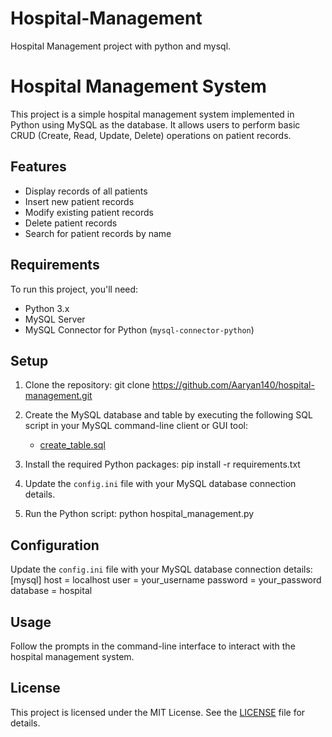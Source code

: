 # Hospital-Management
Hospital Management project with python and mysql.
# Hospital Management System

This project is a simple hospital management system implemented in Python using MySQL as the database. It allows users to perform basic CRUD (Create, Read, Update, Delete) operations on patient records.

## Features

- Display records of all patients
- Insert new patient records
- Modify existing patient records
- Delete patient records
- Search for patient records by name

## Requirements

To run this project, you'll need:
- Python 3.x
- MySQL Server
- MySQL Connector for Python (`mysql-connector-python`)

## Setup

1. Clone the repository:
git clone https://github.com/Aaryan140/hospital-management.git

2. Create the MySQL database and table by executing the following SQL script in your MySQL command-line client or GUI tool:
   - [create_table.sql](create_table.sql)

3. Install the required Python packages:
pip install -r requirements.txt


4. Update the `config.ini` file with your MySQL database connection details.

5. Run the Python script:
python hospital_management.py


## Configuration

Update the `config.ini` file with your MySQL database connection details:
[mysql]
host = localhost
user = your_username
password = your_password
database = hospital


## Usage

Follow the prompts in the command-line interface to interact with the hospital management system.

## License

This project is licensed under the MIT License. See the [LICENSE](LICENSE) file for details.


